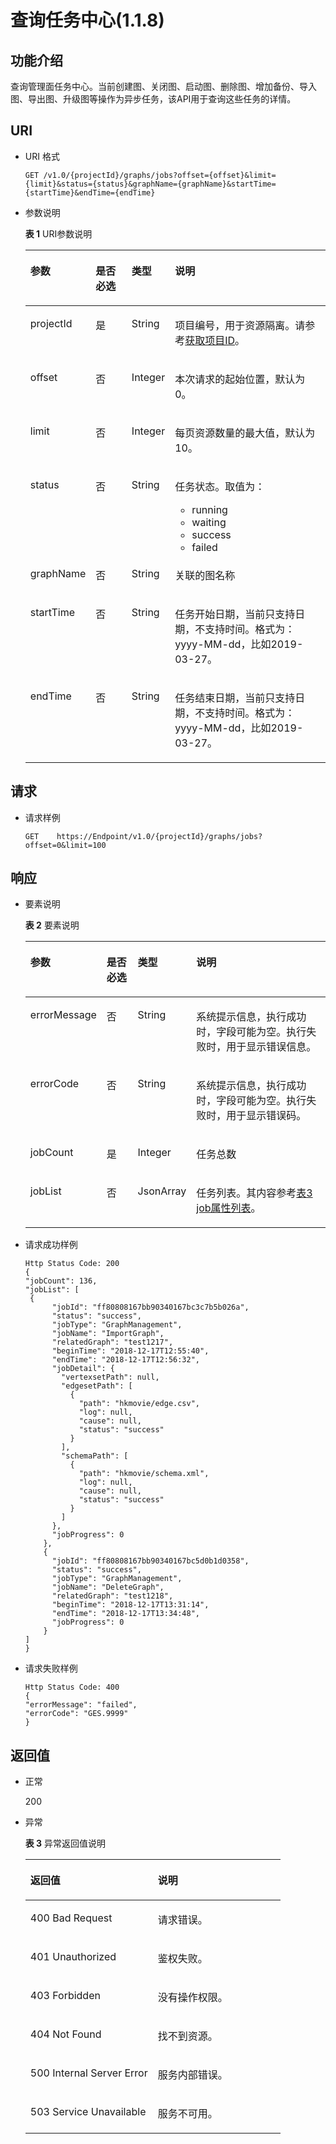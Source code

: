 # 查询任务中心\(1.1.8\)<a name="ges_03_0102"></a>

## 功能介绍<a name="section191474019367"></a>

查询管理面任务中心。当前创建图、关闭图、启动图、删除图、增加备份、导入图、导出图、升级图等操作为异步任务，该API用于查询这些任务的详情。

## URI<a name="section09144402366"></a>

-   URI 格式

    ```
    GET /v1.0/{projectId}/graphs/jobs?offset={offset}&limit={limit}&status={status}&graphName={graphName}&startTime={startTime}&endTime={endTime}
    ```

-   参数说明

    **表 1**  URI参数说明

    <a name="table242717161697"></a>
    <table><thead align="left"><tr id="row356893751697"><th class="cellrowborder" valign="top" width="12.67%" id="mcps1.2.5.1.1"><p id="p3108920316930"><a name="p3108920316930"></a><a name="p3108920316930"></a>参数</p>
    </th>
    <th class="cellrowborder" valign="top" width="13.389999999999999%" id="mcps1.2.5.1.2"><p id="p3519750416930"><a name="p3519750416930"></a><a name="p3519750416930"></a>是否必选</p>
    </th>
    <th class="cellrowborder" valign="top" width="14.29%" id="mcps1.2.5.1.3"><p id="p3242555716930"><a name="p3242555716930"></a><a name="p3242555716930"></a>类型</p>
    </th>
    <th class="cellrowborder" valign="top" width="59.650000000000006%" id="mcps1.2.5.1.4"><p id="p922447516930"><a name="p922447516930"></a><a name="p922447516930"></a>说明</p>
    </th>
    </tr>
    </thead>
    <tbody><tr id="row476603911697"><td class="cellrowborder" valign="top" width="12.67%" headers="mcps1.2.5.1.1 "><p id="p5669781616930"><a name="p5669781616930"></a><a name="p5669781616930"></a>projectId</p>
    </td>
    <td class="cellrowborder" valign="top" width="13.389999999999999%" headers="mcps1.2.5.1.2 "><p id="p2912041616930"><a name="p2912041616930"></a><a name="p2912041616930"></a>是</p>
    </td>
    <td class="cellrowborder" valign="top" width="14.29%" headers="mcps1.2.5.1.3 "><p id="p994348016930"><a name="p994348016930"></a><a name="p994348016930"></a>String</p>
    </td>
    <td class="cellrowborder" valign="top" width="59.650000000000006%" headers="mcps1.2.5.1.4 "><p id="p51708449194548"><a name="p51708449194548"></a><a name="p51708449194548"></a>项目编号，用于资源隔离。请参考<a href="获取项目ID.md">获取项目ID</a>。</p>
    </td>
    </tr>
    <tr id="row282501011170"><td class="cellrowborder" valign="top" width="12.67%" headers="mcps1.2.5.1.1 "><p id="p6598963717028"><a name="p6598963717028"></a><a name="p6598963717028"></a>offset</p>
    </td>
    <td class="cellrowborder" valign="top" width="13.389999999999999%" headers="mcps1.2.5.1.2 "><p id="p4356039517028"><a name="p4356039517028"></a><a name="p4356039517028"></a>否</p>
    </td>
    <td class="cellrowborder" valign="top" width="14.29%" headers="mcps1.2.5.1.3 "><p id="p3873111317028"><a name="p3873111317028"></a><a name="p3873111317028"></a>Integer</p>
    </td>
    <td class="cellrowborder" valign="top" width="59.650000000000006%" headers="mcps1.2.5.1.4 "><p id="p5021248817028"><a name="p5021248817028"></a><a name="p5021248817028"></a>本次请求的起始位置，默认为0。</p>
    </td>
    </tr>
    <tr id="row06745143174"><td class="cellrowborder" valign="top" width="12.67%" headers="mcps1.2.5.1.1 "><p id="p3057352217028"><a name="p3057352217028"></a><a name="p3057352217028"></a>limit</p>
    </td>
    <td class="cellrowborder" valign="top" width="13.389999999999999%" headers="mcps1.2.5.1.2 "><p id="p6053623317028"><a name="p6053623317028"></a><a name="p6053623317028"></a>否</p>
    </td>
    <td class="cellrowborder" valign="top" width="14.29%" headers="mcps1.2.5.1.3 "><p id="p448786917028"><a name="p448786917028"></a><a name="p448786917028"></a>Integer</p>
    </td>
    <td class="cellrowborder" valign="top" width="59.650000000000006%" headers="mcps1.2.5.1.4 "><p id="p2797310917028"><a name="p2797310917028"></a><a name="p2797310917028"></a>每页资源数量的最大值，默认为10。</p>
    </td>
    </tr>
    <tr id="row20235150919"><td class="cellrowborder" valign="top" width="12.67%" headers="mcps1.2.5.1.1 "><p id="p9238454920"><a name="p9238454920"></a><a name="p9238454920"></a>status</p>
    </td>
    <td class="cellrowborder" valign="top" width="13.389999999999999%" headers="mcps1.2.5.1.2 "><p id="p2238165096"><a name="p2238165096"></a><a name="p2238165096"></a>否</p>
    </td>
    <td class="cellrowborder" valign="top" width="14.29%" headers="mcps1.2.5.1.3 "><p id="p112381851291"><a name="p112381851291"></a><a name="p112381851291"></a>String</p>
    </td>
    <td class="cellrowborder" valign="top" width="59.650000000000006%" headers="mcps1.2.5.1.4 "><p id="p102381658913"><a name="p102381658913"></a><a name="p102381658913"></a>任务状态。取值为：</p>
    <a name="ul7577154891014"></a><a name="ul7577154891014"></a><ul id="ul7577154891014"><li>running</li><li>waiting</li><li>success</li><li>failed</li></ul>
    </td>
    </tr>
    <tr id="row69560581103"><td class="cellrowborder" valign="top" width="12.67%" headers="mcps1.2.5.1.1 "><p id="p89561058121018"><a name="p89561058121018"></a><a name="p89561058121018"></a>graphName</p>
    </td>
    <td class="cellrowborder" valign="top" width="13.389999999999999%" headers="mcps1.2.5.1.2 "><p id="p1957205841016"><a name="p1957205841016"></a><a name="p1957205841016"></a>否</p>
    </td>
    <td class="cellrowborder" valign="top" width="14.29%" headers="mcps1.2.5.1.3 "><p id="p095715810103"><a name="p095715810103"></a><a name="p095715810103"></a>String</p>
    </td>
    <td class="cellrowborder" valign="top" width="59.650000000000006%" headers="mcps1.2.5.1.4 "><p id="p1395735818104"><a name="p1395735818104"></a><a name="p1395735818104"></a>关联的图名称</p>
    </td>
    </tr>
    <tr id="row4233232111113"><td class="cellrowborder" valign="top" width="12.67%" headers="mcps1.2.5.1.1 "><p id="p6233732131113"><a name="p6233732131113"></a><a name="p6233732131113"></a>startTime</p>
    </td>
    <td class="cellrowborder" valign="top" width="13.389999999999999%" headers="mcps1.2.5.1.2 "><p id="p1723312322114"><a name="p1723312322114"></a><a name="p1723312322114"></a>否</p>
    </td>
    <td class="cellrowborder" valign="top" width="14.29%" headers="mcps1.2.5.1.3 "><p id="p52337320115"><a name="p52337320115"></a><a name="p52337320115"></a>String</p>
    </td>
    <td class="cellrowborder" valign="top" width="59.650000000000006%" headers="mcps1.2.5.1.4 "><p id="p20233103218110"><a name="p20233103218110"></a><a name="p20233103218110"></a>任务开始日期，当前只支持日期，不支持时间。格式为：yyyy-MM-dd，比如2019-03-27。</p>
    </td>
    </tr>
    <tr id="row41071543171412"><td class="cellrowborder" valign="top" width="12.67%" headers="mcps1.2.5.1.1 "><p id="p784017480144"><a name="p784017480144"></a><a name="p784017480144"></a>endTime</p>
    </td>
    <td class="cellrowborder" valign="top" width="13.389999999999999%" headers="mcps1.2.5.1.2 "><p id="p4840114821416"><a name="p4840114821416"></a><a name="p4840114821416"></a>否</p>
    </td>
    <td class="cellrowborder" valign="top" width="14.29%" headers="mcps1.2.5.1.3 "><p id="p1684054815145"><a name="p1684054815145"></a><a name="p1684054815145"></a>String</p>
    </td>
    <td class="cellrowborder" valign="top" width="59.650000000000006%" headers="mcps1.2.5.1.4 "><p id="p984074810146"><a name="p984074810146"></a><a name="p984074810146"></a>任务结束日期，当前只支持日期，不支持时间。格式为：yyyy-MM-dd，比如2019-03-27。</p>
    </td>
    </tr>
    </tbody>
    </table>


## 请求<a name="section19471640133612"></a>

-   请求样例

    ```
    GET    https://Endpoint/v1.0/{projectId}/graphs/jobs?offset=0&limit=100
    ```


## 响应<a name="section12947114083614"></a>

-   要素说明

    **表 2**  要素说明

    <a name="table9398030161013"></a>
    <table><thead align="left"><tr id="row26921206161013"><th class="cellrowborder" valign="top" width="16.619999999999997%" id="mcps1.2.5.1.1"><p id="p16015104161025"><a name="p16015104161025"></a><a name="p16015104161025"></a>参数</p>
    </th>
    <th class="cellrowborder" valign="top" width="11.68%" id="mcps1.2.5.1.2"><p id="p22155036161025"><a name="p22155036161025"></a><a name="p22155036161025"></a>是否必选</p>
    </th>
    <th class="cellrowborder" valign="top" width="14.56%" id="mcps1.2.5.1.3"><p id="p49727452161025"><a name="p49727452161025"></a><a name="p49727452161025"></a>类型</p>
    </th>
    <th class="cellrowborder" valign="top" width="57.14%" id="mcps1.2.5.1.4"><p id="p1391784161025"><a name="p1391784161025"></a><a name="p1391784161025"></a>说明</p>
    </th>
    </tr>
    </thead>
    <tbody><tr id="row49281025161013"><td class="cellrowborder" valign="top" width="16.619999999999997%" headers="mcps1.2.5.1.1 "><p id="p4694663161025"><a name="p4694663161025"></a><a name="p4694663161025"></a>errorMessage</p>
    </td>
    <td class="cellrowborder" valign="top" width="11.68%" headers="mcps1.2.5.1.2 "><p id="p44723433161025"><a name="p44723433161025"></a><a name="p44723433161025"></a>否</p>
    </td>
    <td class="cellrowborder" valign="top" width="14.56%" headers="mcps1.2.5.1.3 "><p id="p65828344161025"><a name="p65828344161025"></a><a name="p65828344161025"></a>String</p>
    </td>
    <td class="cellrowborder" valign="top" width="57.14%" headers="mcps1.2.5.1.4 "><p id="p30495643161025"><a name="p30495643161025"></a><a name="p30495643161025"></a>系统提示信息，执行成功时，字段可能为空。执行失败时，用于显示错误信息。</p>
    </td>
    </tr>
    <tr id="row53676720161013"><td class="cellrowborder" valign="top" width="16.619999999999997%" headers="mcps1.2.5.1.1 "><p id="p18290197161025"><a name="p18290197161025"></a><a name="p18290197161025"></a>errorCode</p>
    </td>
    <td class="cellrowborder" valign="top" width="11.68%" headers="mcps1.2.5.1.2 "><p id="p5110970161025"><a name="p5110970161025"></a><a name="p5110970161025"></a>否</p>
    </td>
    <td class="cellrowborder" valign="top" width="14.56%" headers="mcps1.2.5.1.3 "><p id="p11335440161025"><a name="p11335440161025"></a><a name="p11335440161025"></a>String</p>
    </td>
    <td class="cellrowborder" valign="top" width="57.14%" headers="mcps1.2.5.1.4 "><p id="p45755454161025"><a name="p45755454161025"></a><a name="p45755454161025"></a>系统提示信息，执行成功时，字段可能为空。执行失败时，用于显示错误码。</p>
    </td>
    </tr>
    <tr id="row11699174410217"><td class="cellrowborder" valign="top" width="16.619999999999997%" headers="mcps1.2.5.1.1 "><p id="p7748165111215"><a name="p7748165111215"></a><a name="p7748165111215"></a>jobCount</p>
    </td>
    <td class="cellrowborder" valign="top" width="11.68%" headers="mcps1.2.5.1.2 "><p id="p9700344127"><a name="p9700344127"></a><a name="p9700344127"></a>是</p>
    </td>
    <td class="cellrowborder" valign="top" width="14.56%" headers="mcps1.2.5.1.3 "><p id="p117008442210"><a name="p117008442210"></a><a name="p117008442210"></a>Integer</p>
    </td>
    <td class="cellrowborder" valign="top" width="57.14%" headers="mcps1.2.5.1.4 "><p id="p47001744623"><a name="p47001744623"></a><a name="p47001744623"></a>任务总数</p>
    </td>
    </tr>
    <tr id="row156987231131"><td class="cellrowborder" valign="top" width="16.619999999999997%" headers="mcps1.2.5.1.1 "><p id="p5698923939"><a name="p5698923939"></a><a name="p5698923939"></a>jobList</p>
    </td>
    <td class="cellrowborder" valign="top" width="11.68%" headers="mcps1.2.5.1.2 "><p id="p1698523639"><a name="p1698523639"></a><a name="p1698523639"></a>否</p>
    </td>
    <td class="cellrowborder" valign="top" width="14.56%" headers="mcps1.2.5.1.3 "><p id="p1969862310316"><a name="p1969862310316"></a><a name="p1969862310316"></a>JsonArray</p>
    </td>
    <td class="cellrowborder" valign="top" width="57.14%" headers="mcps1.2.5.1.4 "><p id="p11691359938"><a name="p11691359938"></a><a name="p11691359938"></a>任务列表。其内容参考<a href="查询Job状态(1-0-0)-管理面.md#table06281119546">表3 job属性列表</a>。</p>
    </td>
    </tr>
    </tbody>
    </table>


-   请求成功样例

    ```
    Http Status Code: 200
    {  
    "jobCount": 136,
    "jobList": [
     {
          "jobId": "ff80808167bb90340167bc3c7b5b026a",
          "status": "success",
          "jobType": "GraphManagement",
          "jobName": "ImportGraph",
          "relatedGraph": "test1217",
          "beginTime": "2018-12-17T12:55:40",
          "endTime": "2018-12-17T12:56:32",
          "jobDetail": {
            "vertexsetPath": null,
            "edgesetPath": [
              {
                "path": "hkmovie/edge.csv",
                "log": null,
                "cause": null,
                "status": "success"
              }
            ],
            "schemaPath": [
              {
                "path": "hkmovie/schema.xml",
                "log": null,
                "cause": null,
                "status": "success"
              }
            ]
          },
          "jobProgress": 0
        },
        {
          "jobId": "ff80808167bb90340167bc5d0b1d0358",
          "status": "success",
          "jobType": "GraphManagement",
          "jobName": "DeleteGraph",
          "relatedGraph": "test1218",
          "beginTime": "2018-12-17T13:31:14",
          "endTime": "2018-12-17T13:34:48",
          "jobProgress": 0
        }
    ]
    }
    ```

-   请求失败样例

    ```
    Http Status Code: 400
    {
    "errorMessage": "failed",
    "errorCode": "GES.9999"
    }
    ```


## 返回值<a name="section58124123616"></a>

-   正常

    200

-   异常

    **表 3**  异常返回值说明

    <a name="table62805478161143"></a>
    <table><thead align="left"><tr id="row7600041161143"><th class="cellrowborder" valign="top" width="50%" id="mcps1.2.3.1.1"><p id="p33199408161211"><a name="p33199408161211"></a><a name="p33199408161211"></a>返回值</p>
    </th>
    <th class="cellrowborder" valign="top" width="50%" id="mcps1.2.3.1.2"><p id="p4797519161211"><a name="p4797519161211"></a><a name="p4797519161211"></a>说明</p>
    </th>
    </tr>
    </thead>
    <tbody><tr id="row26509924161143"><td class="cellrowborder" valign="top" width="50%" headers="mcps1.2.3.1.1 "><p id="p2470184161211"><a name="p2470184161211"></a><a name="p2470184161211"></a>400 Bad Request</p>
    </td>
    <td class="cellrowborder" valign="top" width="50%" headers="mcps1.2.3.1.2 "><p id="p65867185161211"><a name="p65867185161211"></a><a name="p65867185161211"></a>请求错误。</p>
    </td>
    </tr>
    <tr id="row3149953161143"><td class="cellrowborder" valign="top" width="50%" headers="mcps1.2.3.1.1 "><p id="p34340117161211"><a name="p34340117161211"></a><a name="p34340117161211"></a>401 Unauthorized</p>
    </td>
    <td class="cellrowborder" valign="top" width="50%" headers="mcps1.2.3.1.2 "><p id="p30086118161211"><a name="p30086118161211"></a><a name="p30086118161211"></a>鉴权失败。</p>
    </td>
    </tr>
    <tr id="row42956032161143"><td class="cellrowborder" valign="top" width="50%" headers="mcps1.2.3.1.1 "><p id="p55291065161211"><a name="p55291065161211"></a><a name="p55291065161211"></a>403 Forbidden</p>
    </td>
    <td class="cellrowborder" valign="top" width="50%" headers="mcps1.2.3.1.2 "><p id="p49391293161211"><a name="p49391293161211"></a><a name="p49391293161211"></a>没有操作权限。</p>
    </td>
    </tr>
    <tr id="row64135773161143"><td class="cellrowborder" valign="top" width="50%" headers="mcps1.2.3.1.1 "><p id="p35901528161211"><a name="p35901528161211"></a><a name="p35901528161211"></a>404 Not Found</p>
    </td>
    <td class="cellrowborder" valign="top" width="50%" headers="mcps1.2.3.1.2 "><p id="p22342664161211"><a name="p22342664161211"></a><a name="p22342664161211"></a>找不到资源。</p>
    </td>
    </tr>
    <tr id="row65862429161143"><td class="cellrowborder" valign="top" width="50%" headers="mcps1.2.3.1.1 "><p id="p47457151161211"><a name="p47457151161211"></a><a name="p47457151161211"></a>500 Internal Server Error</p>
    </td>
    <td class="cellrowborder" valign="top" width="50%" headers="mcps1.2.3.1.2 "><p id="p18824037161211"><a name="p18824037161211"></a><a name="p18824037161211"></a>服务内部错误。</p>
    </td>
    </tr>
    <tr id="row17696525161143"><td class="cellrowborder" valign="top" width="50%" headers="mcps1.2.3.1.1 "><p id="p32515139161211"><a name="p32515139161211"></a><a name="p32515139161211"></a>503 Service Unavailable</p>
    </td>
    <td class="cellrowborder" valign="top" width="50%" headers="mcps1.2.3.1.2 "><p id="p16480634161211"><a name="p16480634161211"></a><a name="p16480634161211"></a>服务不可用。</p>
    </td>
    </tr>
    </tbody>
    </table>


